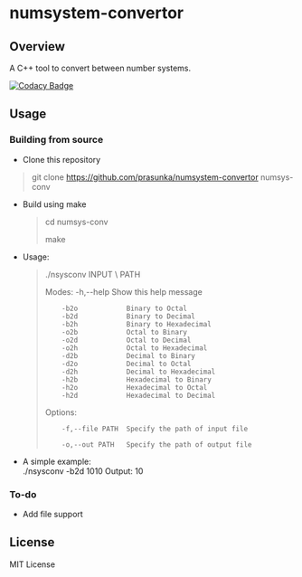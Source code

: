 # numsystem-convertor

## Overview

A C++ tool to convert between number systems.

[![Codacy Badge](https://app.codacy.com/project/badge/Grade/547da5e57bd747439c5171a61a52190f)](https://www.codacy.com/manual/prasun.code/numsystem-convertor?utm_source=github.com&amp;utm_medium=referral&amp;utm_content=prasunka/numsystem-convertor&amp;utm_campaign=Badge_Grade)

## Usage

### Building from source

-   Clone this repository

>  git clone <https://github.com/prasunka/numsystem-convertor> numsys-conv

-   Build using make
    >cd numsys-conv
    >
    >make

-   Usage:

    >./nsysconv  INPUT \ PATH
    >
    > Modes:
    >         \-h,--help       Show this help message
    >
    >         -b2o            Binary to Octal
    >         -b2d            Binary to Decimal
    >         -b2h            Binary to Hexadecimal
    >         -o2b            Octal to Binary
    >         -o2d            Octal to Decimal
    >         -o2h            Octal to Hexadecimal
    >         -d2b            Decimal to Binary
    >         -d2o            Decimal to Octal
    >         -d2h            Decimal to Hexadecimal
    >         -h2b            Hexadecimal to Binary
    >         -h2o            Hexadecimal to Octal
    >         -h2d            Hexadecimal to Decimal
    >
    > Options:
    >
    >         -f,--file PATH  Specify the path of input file
    >
    >         -o,--out PATH   Specify the path of output file

-   A simple example:
    \
         ./nsysconv -b2d 1010
         Output: 10

### To-do

-   Add file support

## License

 MIT License 